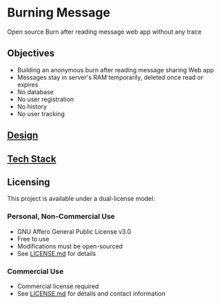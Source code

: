 # Burning Message

Open source Burn after reading message web app without any trace

## Objectives

- Building an anonymous burn after reading message sharing Web app
- Messages stay in server's RAM temporarily, deleted once read or expires
- No database
- No user registration
- No history
- No user tracking

## [Design](burn.md)

## [Tech Stack](tech_stack.md)

## Licensing

This project is available under a dual-license model:

### Personal, Non-Commercial Use
- GNU Affero General Public License v3.0
- Free to use
- Modifications must be open-sourced
- See [LICENSE.md](LICENSE.md) for details

### Commercial Use
- Commercial license required
- See [LICENSE.md](LICENSE.md) for details and contact information
